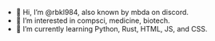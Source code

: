 - 👋 Hi, I’m @rbkl984, also known by mbda on discord.
- 👀 I’m interested in compsci, medicine, biotech.
- 🌱 I’m currently learning Python, Rust, HTML, JS, and CSS.

<!--START_SECTION:badges-->
<!--END_SECTION:badges-->

<!---
rbkl984/rbkl984 is a ✨ special ✨ repository because its `README.md` (this file) appears on your GitHub profile.
You can click the Preview link to take a look at your changes.
--->
